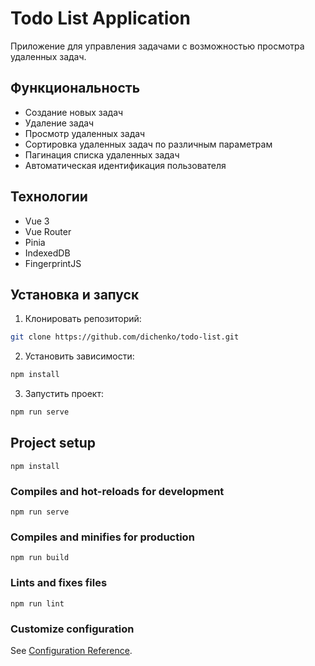 # Todo List Application

Приложение для управления задачами с возможностью просмотра удаленных задач.

## Функциональность

- Создание новых задач
- Удаление задач
- Просмотр удаленных задач
- Сортировка удаленных задач по различным параметрам
- Пагинация списка удаленных задач
- Автоматическая идентификация пользователя

## Технологии

- Vue 3
- Vue Router
- Pinia
- IndexedDB
- FingerprintJS

## Установка и запуск

1. Клонировать репозиторий:
```bash
git clone https://github.com/dichenko/todo-list.git
```

2. Установить зависимости:
```bash
npm install
```

3. Запустить проект:
```bash
npm run serve
```

## Project setup
```
npm install
```

### Compiles and hot-reloads for development
```
npm run serve
```

### Compiles and minifies for production
```
npm run build
```

### Lints and fixes files
```
npm run lint
```

### Customize configuration
See [Configuration Reference](https://cli.vuejs.org/config/).
